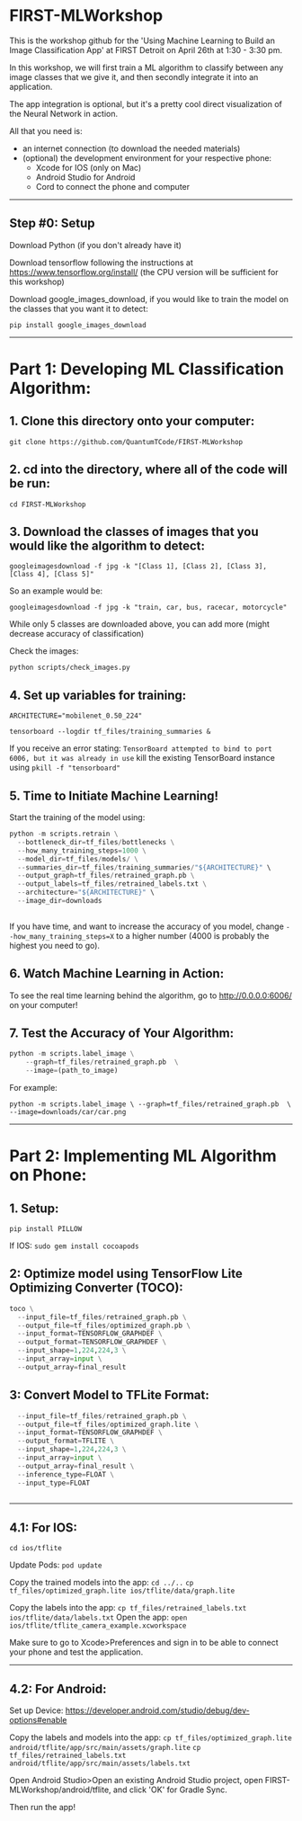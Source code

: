 # FIRST-MLWorkshop
This is the workshop github for the 'Using Machine Learning to Build an Image Classification App' at FIRST Detroit on April 26th at 1:30 - 3:30 pm.

In this workshop, we will first train a ML algorithm to classify between any image classes that we give it, and then secondly integrate it into an application. 

The app integration is optional, but it's a pretty cool direct visualization of the Neural Network in action.

All that you need is: 
 * an internet connection (to download the needed materials)
 * (optional) the development environment for your respective phone:
   * Xcode for IOS (only on Mac)
   * Android Studio for Android 
   * Cord to connect the phone and computer
______________________________________________________________________________________________________________________________
## Step #0: Setup 

Download Python (if you don't already have it)

Download tensorflow following the instructions at https://www.tensorflow.org/install/ (the CPU version will be sufficient for this workshop)

Download google_images_download, if you would like to train the model on the classes that you want it to detect:

`pip install google_images_download`
______________________________________________________________________________________________________________________________

# Part 1: Developing ML Classification Algorithm:

## 1. Clone this directory onto your computer: 

`git clone https://github.com/QuantumTCode/FIRST-MLWorkshop`



## 2. cd into the directory, where all of the code will be run:

`cd FIRST-MLWorkshop`



## 3. Download the classes of images that you would like the algorithm to detect:

`googleimagesdownload -f jpg -k "[Class 1], [Class 2], [Class 3], [Class 4], [Class 5]" `

So an example would be:

`googleimagesdownload -f jpg -k "train, car, bus, racecar, motorcycle"`

While only 5 classes are downloaded above, you can add more (might decrease accuracy of classification)

Check the images: 

`python scripts/check_images.py`



## 4. Set up variables for training:

`ARCHITECTURE="mobilenet_0.50_224"`

`tensorboard --logdir tf_files/training_summaries &`

If you receive an error stating: `TensorBoard attempted to bind to port 6006, but it was already in use` kill the existing TensorBoard instance using `pkill -f "tensorboard"`


## 5. Time to Initiate Machine Learning!

Start the training of the model using:

```python
python -m scripts.retrain \
  --bottleneck_dir=tf_files/bottlenecks \
  --how_many_training_steps=1000 \
  --model_dir=tf_files/models/ \
  --summaries_dir=tf_files/training_summaries/"${ARCHITECTURE}" \
  --output_graph=tf_files/retrained_graph.pb \
  --output_labels=tf_files/retrained_labels.txt \
  --architecture="${ARCHITECTURE}" \
  --image_dir=downloads
  
  ```
  
If you have time, and want to increase the accuracy of you model, change `--how_many_training_steps=X` to a higher number (4000 is probably the highest you need to go).


## 6. Watch Machine Learning in Action:

To see the real time learning behind the algorithm, go to http://0.0.0.0:6006/ on your computer!

## 7. Test the Accuracy of Your Algorithm:
```python
python -m scripts.label_image \
    --graph=tf_files/retrained_graph.pb  \
    --image=(path_to_image) 
   ```
    
For example:

`python -m scripts.label_image \
    --graph=tf_files/retrained_graph.pb  \
    --image=downloads/car/car.png`
  
______________________________________________________________________________________________________________________________

# Part 2: Implementing ML Algorithm on Phone:

## 1. Setup:

`pip install PILLOW`

If IOS: `sudo gem install cocoapods`

## 2: Optimize model using TensorFlow Lite Optimizing Converter (TOCO):
```python
toco \
  --input_file=tf_files/retrained_graph.pb \
  --output_file=tf_files/optimized_graph.pb \
  --input_format=TENSORFLOW_GRAPHDEF \
  --output_format=TENSORFLOW_GRAPHDEF \
  --input_shape=1,224,224,3 \
  --input_array=input \
  --output_array=final_result
  ```

## 3: Convert Model to TFLite Format:

```python toco \
  --input_file=tf_files/retrained_graph.pb \
  --output_file=tf_files/optimized_graph.lite \
  --input_format=TENSORFLOW_GRAPHDEF \
  --output_format=TFLITE \
  --input_shape=1,224,224,3 \
  --input_array=input \
  --output_array=final_result \
  --inference_type=FLOAT \
  --input_type=FLOAT
  
  ```
___________________________
## 4.1: For IOS:
`cd ios/tflite`

Update Pods:
`pod update`

Copy the trained models into the app:
`cd ../..`
`cp tf_files/optimized_graph.lite ios/tflite/data/graph.lite`

Copy the labels into the app:
`cp tf_files/retrained_labels.txt ios/tflite/data/labels.txt`
Open the app:
`open ios/tflite/tflite_camera_example.xcworkspace`

Make sure to go to Xcode>Preferences and sign in to be able to connect your phone and test the application.

___________________________
## 4.2: For Android:
Set up Device: https://developer.android.com/studio/debug/dev-options#enable

Copy the labels and models into the app:
`cp tf_files/optimized_graph.lite android/tflite/app/src/main/assets/graph.lite`
`cp tf_files/retrained_labels.txt android/tflite/app/src/main/assets/labels.txt`

Open Android Studio>Open an existing Android Studio project, open FIRST-MLWorkshop/android/tflite, and click 'OK' for Gradle Sync.

Then run the app!
